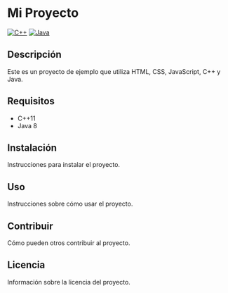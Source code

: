 # Mi Proyecto

[![C++](https://img.shields.io/badge/C++-11-blue.svg?logo=c%2B%2B)](https://isocpp.org/)
[![Java](https://img.shields.io/badge/Java-8-red.svg?logo=java)](https://www.java.com/)

## Descripción

Este es un proyecto de ejemplo que utiliza HTML, CSS, JavaScript, C++ y Java.

## Requisitos

- C++11
- Java 8

## Instalación

Instrucciones para instalar el proyecto.

## Uso

Instrucciones sobre cómo usar el proyecto.

## Contribuir

Cómo pueden otros contribuir al proyecto.

## Licencia

Información sobre la licencia del proyecto.

